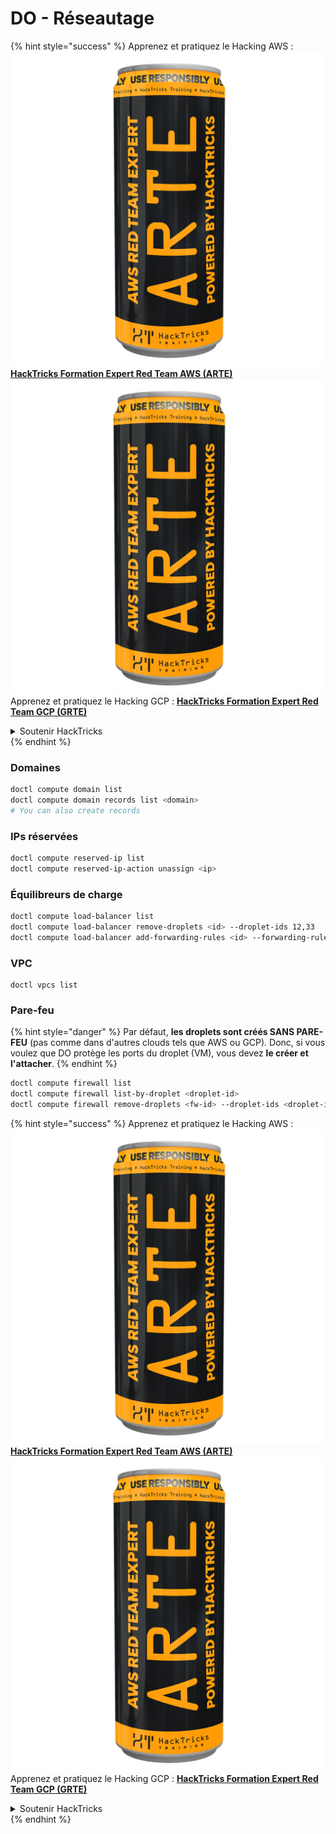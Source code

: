 # DO - Réseautage

{% hint style="success" %}
Apprenez et pratiquez le Hacking AWS :<img src="../../../.gitbook/assets/image (1) (1) (1).png" alt="" data-size="line">[**HackTricks Formation Expert Red Team AWS (ARTE)**](https://training.hacktricks.xyz/courses/arte)<img src="../../../.gitbook/assets/image (1) (1) (1).png" alt="" data-size="line">\
Apprenez et pratiquez le Hacking GCP : <img src="../../../.gitbook/assets/image (2).png" alt="" data-size="line">[**HackTricks Formation Expert Red Team GCP (GRTE)**<img src="../../../.gitbook/assets/image (2).png" alt="" data-size="line">](https://training.hacktricks.xyz/courses/grte)

<details>

<summary>Soutenir HackTricks</summary>

* Consultez les [**plans d'abonnement**](https://github.com/sponsors/carlospolop)!
* **Rejoignez le** 💬 [**groupe Discord**](https://discord.gg/hRep4RUj7f) ou le [**groupe telegram**](https://t.me/peass) ou **suivez** nous sur **Twitter** 🐦 [**@hacktricks\_live**](https://twitter.com/hacktricks_live)**.**
* **Partagez des astuces de hacking en soumettant des PRs aux** [**HackTricks**](https://github.com/carlospolop/hacktricks) et [**HackTricks Cloud**](https://github.com/carlospolop/hacktricks-cloud) dépôts github.

</details>
{% endhint %}

### Domaines
```bash
doctl compute domain list
doctl compute domain records list <domain>
# You can also create records
```
### IPs réservées
```bash
doctl compute reserved-ip list
doctl compute reserved-ip-action unassign <ip>
```
### Équilibreurs de charge
```bash
doctl compute load-balancer list
doctl compute load-balancer remove-droplets <id> --droplet-ids 12,33
doctl compute load-balancer add-forwarding-rules <id> --forwarding-rules entry_protocol:tcp,entry_port:3306,...
```
### VPC
```
doctl vpcs list
```
### Pare-feu

{% hint style="danger" %}
Par défaut, **les droplets sont créés SANS PARE-FEU** (pas comme dans d'autres clouds tels que AWS ou GCP). Donc, si vous voulez que DO protège les ports du droplet (VM), vous devez **le créer et l'attacher**.
{% endhint %}
```bash
doctl compute firewall list
doctl compute firewall list-by-droplet <droplet-id>
doctl compute firewall remove-droplets <fw-id> --droplet-ids <droplet-id>
```
{% hint style="success" %}
Apprenez et pratiquez le Hacking AWS :<img src="../../../.gitbook/assets/image (1) (1) (1).png" alt="" data-size="line">[**HackTricks Formation Expert Red Team AWS (ARTE)**](https://training.hacktricks.xyz/courses/arte)<img src="../../../.gitbook/assets/image (1) (1) (1).png" alt="" data-size="line">\
Apprenez et pratiquez le Hacking GCP : <img src="../../../.gitbook/assets/image (2).png" alt="" data-size="line">[**HackTricks Formation Expert Red Team GCP (GRTE)**<img src="../../../.gitbook/assets/image (2).png" alt="" data-size="line">](https://training.hacktricks.xyz/courses/grte)

<details>

<summary>Soutenir HackTricks</summary>

* Consultez les [**plans d'abonnement**](https://github.com/sponsors/carlospolop)!
* **Rejoignez le** 💬 [**groupe Discord**](https://discord.gg/hRep4RUj7f) ou le [**groupe telegram**](https://t.me/peass) ou **suivez** nous sur **Twitter** 🐦 [**@hacktricks\_live**](https://twitter.com/hacktricks_live)**.**
* **Partagez des astuces de hacking en soumettant des PRs aux** [**HackTricks**](https://github.com/carlospolop/hacktricks) et [**HackTricks Cloud**](https://github.com/carlospolop/hacktricks-cloud) dépôts github.

</details>
{% endhint %}
